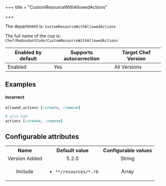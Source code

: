 +++
title = "CustomResourceWithAllowedActions"

+++

<!-- This content is automatically generated. See https://github.com/chef/chef-web-docs/blob/main/generated/README.md -->

The department is: `CustomResourceWithAllowedActions`

The full name of the cop is: `Chef/RedundantCode/CustomResourceWithAllowedActions`

| Enabled by default | Supports autocorrection | Target Chef Version |
| --- | --- | --- |
| Enabled | Yes | All Versions |

## Examples


#### incorrect

```ruby
allowed_actions [:create, :remove]

# also bad
actions [:create, :remove]
```

## Configurable attributes

<table>
<tbody><tr>
<th>Name</th>
<th>Default value</th>
<th>Configurable values</th>
</tr>
<tr>
<td style="text-align:center">Version Added</td>
<td style="text-align:center">5.2.0</td>
<td style="text-align:center">String</td>
</tr>
<tr><td style="text-align:center">Include</td>
<td style="text-align:center"><ul>
<li><code>**/resources/*.rb</code></li>
</ul>
</td>
<td style="text-align:center">Array</td>
</tr></tbody></table>
